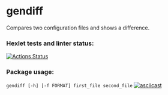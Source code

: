 # gendiff
Compares two configuration files and shows a difference.

### Hexlet tests and linter status:
[![Actions Status](https://github.com/anna-at-sea/python-project-50/actions/workflows/hexlet-check.yml/badge.svg)](https://github.com/anna-at-sea/python-project-50/actions)

### Package usage:
`gendiff [-h] [-f FORMAT] first_file second_file`
[![asciicast](https://asciinema.org/a/WWJ1ahrfkZD5c86zP7JhtuEE7.svg)](https://asciinema.org/a/WWJ1ahrfkZD5c86zP7JhtuEE7)
